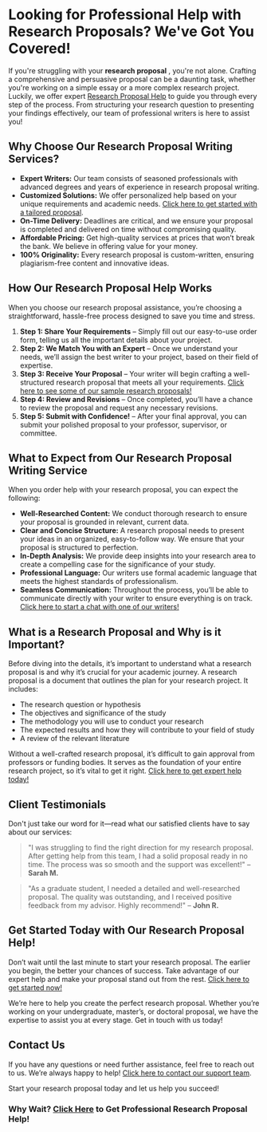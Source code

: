 # Looking for Professional Help with Research Proposals? We've Got You Covered!

If you're struggling with your **research proposal** , you're not alone. Crafting a comprehensive and persuasive proposal can be a daunting task, whether you're working on a simple essay or a more complex research project. Luckily, we offer expert [Research Proposal Help](https://tinyurl.com/topessay?keyword=research+proposal+help) to guide you through every step of the process. From structuring your research question to presenting your findings effectively, our team of professional writers is here to assist you!

## Why Choose Our Research Proposal Writing Services?

- **Expert Writers:** Our team consists of seasoned professionals with advanced degrees and years of experience in research proposal writing.
- **Customized Solutions:** We offer personalized help based on your unique requirements and academic needs. [Click here to get started with a tailored proposal](https://tinyurl.com/topessay?keyword=research+proposal+help).
- **On-Time Delivery:** Deadlines are critical, and we ensure your proposal is completed and delivered on time without compromising quality.
- **Affordable Pricing:** Get high-quality services at prices that won’t break the bank. We believe in offering value for your money.
- **100% Originality:** Every research proposal is custom-written, ensuring plagiarism-free content and innovative ideas.

## How Our Research Proposal Help Works

When you choose our research proposal assistance, you’re choosing a straightforward, hassle-free process designed to save you time and stress.

1. **Step 1: Share Your Requirements** – Simply fill out our easy-to-use order form, telling us all the important details about your project.
2. **Step 2: We Match You with an Expert** – Once we understand your needs, we’ll assign the best writer to your project, based on their field of expertise.
3. **Step 3: Receive Your Proposal** – Your writer will begin crafting a well-structured research proposal that meets all your requirements. [Click here to see some of our sample research proposals!](https://tinyurl.com/topessay?keyword=research+proposal+help)
4. **Step 4: Review and Revisions** – Once completed, you’ll have a chance to review the proposal and request any necessary revisions.
5. **Step 5: Submit with Confidence!** – After your final approval, you can submit your polished proposal to your professor, supervisor, or committee.

## What to Expect from Our Research Proposal Writing Service

When you order help with your research proposal, you can expect the following:

- **Well-Researched Content:** We conduct thorough research to ensure your proposal is grounded in relevant, current data.
- **Clear and Concise Structure:** A research proposal needs to present your ideas in an organized, easy-to-follow way. We ensure that your proposal is structured to perfection.
- **In-Depth Analysis:** We provide deep insights into your research area to create a compelling case for the significance of your study.
- **Professional Language:** Our writers use formal academic language that meets the highest standards of professionalism.
- **Seamless Communication:** Throughout the process, you’ll be able to communicate directly with your writer to ensure everything is on track. [Click here to start a chat with one of our writers!](https://tinyurl.com/topessay?keyword=research+proposal+help)

## What is a Research Proposal and Why is it Important?

Before diving into the details, it’s important to understand what a research proposal is and why it’s crucial for your academic journey. A research proposal is a document that outlines the plan for your research project. It includes:

- The research question or hypothesis
- The objectives and significance of the study
- The methodology you will use to conduct your research
- The expected results and how they will contribute to your field of study
- A review of the relevant literature

Without a well-crafted research proposal, it’s difficult to gain approval from professors or funding bodies. It serves as the foundation of your entire research project, so it’s vital to get it right. [Click here to get expert help today!](https://tinyurl.com/topessay?keyword=research+proposal+help)

## Client Testimonials

Don't just take our word for it—read what our satisfied clients have to say about our services:

> "I was struggling to find the right direction for my research proposal. After getting help from this team, I had a solid proposal ready in no time. The process was so smooth and the support was excellent!" – **Sarah M.**

> "As a graduate student, I needed a detailed and well-researched proposal. The quality was outstanding, and I received positive feedback from my advisor. Highly recommend!" – **John R.**

## Get Started Today with Our Research Proposal Help!

Don’t wait until the last minute to start your research proposal. The earlier you begin, the better your chances of success. Take advantage of our expert help and make your proposal stand out from the rest. [Click here to get started now!](https://tinyurl.com/topessay?keyword=research+proposal+help)

We’re here to help you create the perfect research proposal. Whether you’re working on your undergraduate, master’s, or doctoral proposal, we have the expertise to assist you at every stage. Get in touch with us today!

## Contact Us

If you have any questions or need further assistance, feel free to reach out to us. We’re always happy to help! [Click here to contact our support team](https://tinyurl.com/topessay?keyword=research+proposal+help).

Start your research proposal today and let us help you succeed!

### Why Wait? [Click Here](https://tinyurl.com/topessay?keyword=research+proposal+help) to Get Professional Research Proposal Help!
